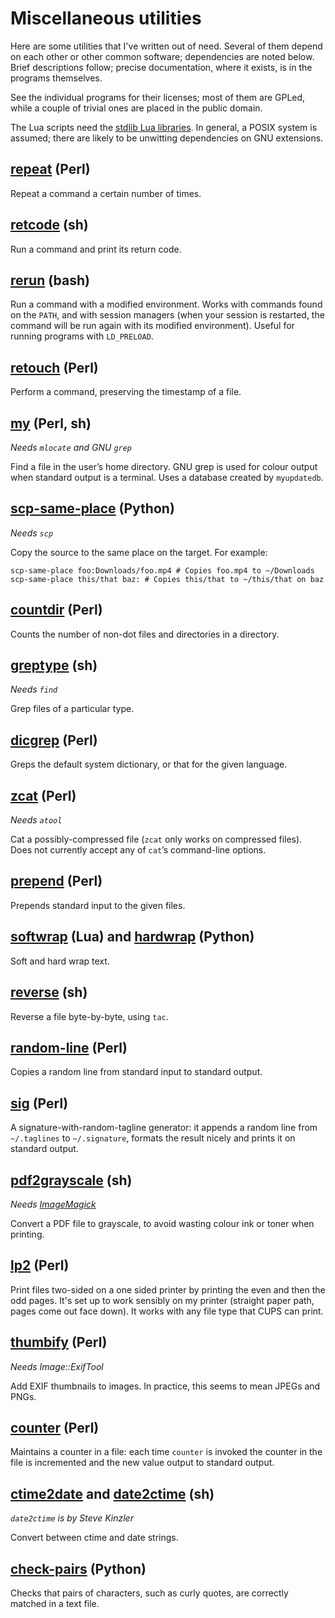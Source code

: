 # Miscellaneous utilities

Here are some utilities that I've written out of need. Several of them depend on each other or other common software; dependencies are noted below. Brief descriptions follow; precise documentation, where it exists, is in the programs themselves.

See the individual programs for their licenses; most of them are GPLed, while a couple of trivial ones are placed in the public domain.

The Lua scripts need the [stdlib Lua libraries](http://luaforge.net/projects/stdlib). In general, a POSIX system is assumed; there are likely to be unwitting dependencies on GNU extensions.


## [repeat](repeat) (Perl)

Repeat a command a certain number of times.


## [retcode](retcode) (sh)

Run a command and print its return code.


## [rerun](rerun) (bash)

Run a command with a modified environment. Works with commands found on the `PATH`, and with session managers (when your session is restarted, the command will be run again with its modified environment). Useful for running programs with `LD_PRELOAD`.


## [retouch](retouch) (Perl)

Perform a command, preserving the timestamp of a file.


## [my](my) (Perl, sh)

*Needs `mlocate` and GNU `grep`*

Find a file in the user’s home directory. GNU grep is used for colour output when standard output is a terminal. Uses a database created by `myupdatedb`.


## [scp-same-place](scp-same-place) (Python)

*Needs `scp`*

Copy the source to the same place on the target. For example:

```
scp-same-place foo:Downloads/foo.mp4 # Copies foo.mp4 to ~/Downloads
scp-same-place this/that baz: # Copies this/that to ~/this/that on baz
```


## [countdir](countdir) (Perl)

Counts the number of non-dot files and directories in a directory.


## [greptype](greptype) (sh)

*Needs `find`*

Grep files of a particular type.


## [dicgrep](dicgrep) (Perl)

Greps the default system dictionary, or that for the given language.


## [zcat](zcat) (Perl)

*Needs `atool`*

Cat a possibly-compressed file (`zcat` only works on compressed files). Does not currently accept any of `cat`’s command-line options.


## [prepend](prepend) (Perl)

Prepends standard input to the given files.


## [softwrap](softwrap) (Lua) and [hardwrap](hardwrap) (Python)

Soft and hard wrap text.


## [reverse](reverse) (sh)

Reverse a file byte-by-byte, using `tac`.


## [random-line](random-line) (Perl)

Copies a random line from standard input to standard output.


## [sig](sig) (Perl)

A signature-with-random-tagline generator: it appends a random line from `~/.taglines` to `~/.signature`, formats the result nicely and prints it on standard output.


## [pdf2grayscale](pdf2grayscale) (sh)

*Needs [ImageMagick](http://imagemagick.org)*

Convert a PDF file to grayscale, to avoid wasting colour ink or toner when printing.


## [lp2](lp2) (Perl)

Print files two-sided on a one sided printer by printing the even and then the odd pages. It's set up to work sensibly on my printer (straight paper path, pages come out face down). It works with any file type that CUPS can print.


## [thumbify](thumbify) (Perl)

*Needs Image::ExifTool*

Add EXIF thumbnails to images. In practice, this seems to mean JPEGs and PNGs.


## [counter](counter) (Perl)

Maintains a counter in a file: each time `counter` is invoked the counter in the file is incremented and the new value output to standard output.


## [ctime2date](ctime2date) and [date2ctime](date2ctime) (sh)

*`date2ctime` is by Steve Kinzler*

Convert between ctime and date strings.


## [check-pairs](check-pairs) (Python)

Checks that pairs of characters, such as curly quotes, are correctly matched in a text file.
